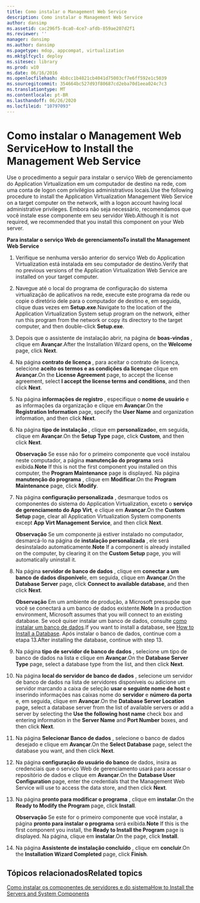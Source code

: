```yaml
---
title: Como instalar o Management Web Service
description: Como instalar o Management Web Service
author: dansimp
ms.assetid: cac296f5-8ca0-4ce7-afdb-859ae207d2f1
ms.reviewer: ''
manager: dansimp
ms.author: dansimp
ms.pagetype: mdop, appcompat, virtualization
ms.mktglfcycl: deploy
ms.sitesec: library
ms.prod: w10
ms.date: 06/16/2016
ms.openlocfilehash: 4b8cc1b4821cb4041d75003cf7e6ff592e1c5039
ms.sourcegitcommit: 354664bc527d93f80687cd2eba70d1eea024c7c3
ms.translationtype: MT
ms.contentlocale: pt-BR
ms.lasthandoff: 06/26/2020
ms.locfileid: "10797093"
---
```

# <span data-ttu-id="4ba85-103">Como instalar o Management Web Service</span><span class="sxs-lookup"><span data-stu-id="4ba85-103">How to Install the Management Web Service</span></span>


<span data-ttu-id="4ba85-104">Use o procedimento a seguir para instalar o serviço Web de gerenciamento do Application Virtualization em um computador de destino na rede, com uma conta de logon com privilégios administrativos locais.</span><span class="sxs-lookup"><span data-stu-id="4ba85-104">Use the following procedure to install the Application Virtualization Management Web Service on a target computer on the network, with a logon account having local administrative privileges.</span></span> <span data-ttu-id="4ba85-105">Embora não seja necessário, recomendamos que você instale esse componente em seu servidor Web.</span><span class="sxs-lookup"><span data-stu-id="4ba85-105">Although it is not required, we recommended that you install this component on your Web server.</span></span>

**<span data-ttu-id="4ba85-106">Para instalar o serviço Web de gerenciamento</span><span class="sxs-lookup"><span data-stu-id="4ba85-106">To install the Management Web Service</span></span>**

1.  <span data-ttu-id="4ba85-107">Verifique se nenhuma versão anterior do serviço Web do Application Virtualization está instalada em seu computador de destino.</span><span class="sxs-lookup"><span data-stu-id="4ba85-107">Verify that no previous versions of the Application Virtualization Web Service are installed on your target computer.</span></span>

2.  <span data-ttu-id="4ba85-108">Navegue até o local do programa de configuração do sistema virtualização de aplicativos na rede, execute este programa da rede ou copie o diretório dele para o computador de destino e, em seguida, clique duas vezes em **Setup.exe**.</span><span class="sxs-lookup"><span data-stu-id="4ba85-108">Navigate to the location of the Application Virtualization System setup program on the network, either run this program from the network or copy its directory to the target computer, and then double-click **Setup.exe**.</span></span>

3.  <span data-ttu-id="4ba85-109">Depois que o assistente de instalação abrir, na página de **boas-vindas** , clique em **Avançar**.</span><span class="sxs-lookup"><span data-stu-id="4ba85-109">After the Installation Wizard opens, on the **Welcome** page, click **Next**.</span></span>

4.  <span data-ttu-id="4ba85-110">Na página **contrato de licença** , para aceitar o contrato de licença, selecione **aceito os termos e as condições da licença**e clique em **Avançar**.</span><span class="sxs-lookup"><span data-stu-id="4ba85-110">On the **License Agreement** page, to accept the license agreement, select **I accept the license terms and conditions**, and then click **Next**.</span></span>

5.  <span data-ttu-id="4ba85-111">Na página **informações de registro** , especifique o **nome de usuário** e as informações da organização e clique em **Avançar**.</span><span class="sxs-lookup"><span data-stu-id="4ba85-111">On the **Registration Information** page, specify the **User Name** and organization information, and then click **Next**.</span></span>

6.  <span data-ttu-id="4ba85-112">Na página **tipo de instalação** , clique em **personalizado**e, em seguida, clique em **Avançar**.</span><span class="sxs-lookup"><span data-stu-id="4ba85-112">On the **Setup Type** page, click **Custom**, and then click **Next**.</span></span>

    <span data-ttu-id="4ba85-113">**Observação**  Se esse não for o primeiro componente que você instalou neste computador, a página **manutenção do programa** será exibida.</span><span class="sxs-lookup"><span data-stu-id="4ba85-113">**Note** If this is not the first component you installed on this computer, the **Program Maintenance** page is displayed.</span></span> <span data-ttu-id="4ba85-114">Na página **manutenção do programa** , clique em **Modificar**.</span><span class="sxs-lookup"><span data-stu-id="4ba85-114">On the **Program Maintenance** page, click **Modify**.</span></span>

     

7.  <span data-ttu-id="4ba85-115">Na página **configuração personalizada** , desmarque todos os componentes do sistema do Application Virtualization, exceto o **serviço de gerenciamento do App Virt**, e clique em **Avançar**.</span><span class="sxs-lookup"><span data-stu-id="4ba85-115">On the **Custom Setup** page, clear all Application Virtualization System components except **App Virt Management Service**, and then click **Next**.</span></span>

    <span data-ttu-id="4ba85-116">**Observação**  Se um componente já estiver instalado no computador, desmarcá-lo na página de **instalação personalizada** , ele será desinstalado automaticamente.</span><span class="sxs-lookup"><span data-stu-id="4ba85-116">**Note** If a component is already installed on the computer, by clearing it on the **Custom Setup** page, you will automatically uninstall it.</span></span>

     

8.  <span data-ttu-id="4ba85-117">Na página **servidor de banco de dados** , clique em **conectar a um banco de dados disponível**e, em seguida, clique em **Avançar**.</span><span class="sxs-lookup"><span data-stu-id="4ba85-117">On the **Database Server** page, click **Connect to available database**, and then click **Next**.</span></span>

    <span data-ttu-id="4ba85-118">**Observação**  Em um ambiente de produção, a Microsoft pressupõe que você se conectará a um banco de dados existente.</span><span class="sxs-lookup"><span data-stu-id="4ba85-118">**Note** In a production environment, Microsoft assumes that you will connect to an existing database.</span></span> <span data-ttu-id="4ba85-119">Se você quiser instalar um banco de dados, consulte [como instalar um banco de dados](how-to-install-a-database.md).</span><span class="sxs-lookup"><span data-stu-id="4ba85-119">If you want to install a database, see [How to Install a Database](how-to-install-a-database.md).</span></span> <span data-ttu-id="4ba85-120">Após instalar o banco de dados, continue com a etapa 13.</span><span class="sxs-lookup"><span data-stu-id="4ba85-120">After installing the database, continue with step 13.</span></span>

     

9.  <span data-ttu-id="4ba85-121">Na página **tipo de servidor de banco de dados** , selecione um tipo de banco de dados na lista e clique em **Avançar**.</span><span class="sxs-lookup"><span data-stu-id="4ba85-121">On the **Database Server Type** page, select a database type from the list, and then click **Next**.</span></span>

10. <span data-ttu-id="4ba85-122">Na página **local do servidor de banco de dados** , selecione um servidor de banco de dados na lista de servidores disponíveis ou adicione um servidor marcando a caixa de seleção **usar o seguinte nome de host** e inserindo informações nas caixas nome do **servidor** e **número da porta** e, em seguida, clique em **Avançar**.</span><span class="sxs-lookup"><span data-stu-id="4ba85-122">On the **Database Server Location** page, select a database server from the list of available servers or add a server by selecting the **Use the following host name** check box and entering information in the **Server Name** and **Port Number** boxes, and then click **Next**.</span></span>

11. <span data-ttu-id="4ba85-123">Na página **Selecionar Banco de dados** , selecione o banco de dados desejado e clique em **Avançar**.</span><span class="sxs-lookup"><span data-stu-id="4ba85-123">On the **Select Database** page, select the database you want, and then click **Next**.</span></span>

12. <span data-ttu-id="4ba85-124">Na página **configuração do usuário do banco** de dados, insira as credenciais que o serviço Web de gerenciamento usará para acessar o repositório de dados e clique em **Avançar**.</span><span class="sxs-lookup"><span data-stu-id="4ba85-124">On the **Database User Configuration** page, enter the credentials that the Management Web Service will use to access the data store, and then click **Next**.</span></span>

13. <span data-ttu-id="4ba85-125">Na página **pronto para modificar o programa** , clique em **instalar**.</span><span class="sxs-lookup"><span data-stu-id="4ba85-125">On the **Ready to Modify the Program** page, click **Install**.</span></span>

    <span data-ttu-id="4ba85-126">**Observação**  Se este for o primeiro componente que você instalar, a página **pronto para instalar o programa** será exibida.</span><span class="sxs-lookup"><span data-stu-id="4ba85-126">**Note** If this is the first component you install, the **Ready to Install the Program** page is displayed.</span></span> <span data-ttu-id="4ba85-127">Na página, clique em **instalar**.</span><span class="sxs-lookup"><span data-stu-id="4ba85-127">On the page, click **Install**.</span></span>

     

14. <span data-ttu-id="4ba85-128">Na página **Assistente de instalação concluído** , clique em **concluir**.</span><span class="sxs-lookup"><span data-stu-id="4ba85-128">On the **Installation Wizard Completed** page, click **Finish**.</span></span>

## <span data-ttu-id="4ba85-129">Tópicos relacionados</span><span class="sxs-lookup"><span data-stu-id="4ba85-129">Related topics</span></span>


[<span data-ttu-id="4ba85-130">Como instalar os componentes de servidores e do sistema</span><span class="sxs-lookup"><span data-stu-id="4ba85-130">How to Install the Servers and System Components</span></span>](how-to-install-the-servers-and-system-components.md)

 

 





